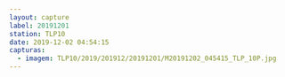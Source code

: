 ```yaml
---
layout: capture
label: 20191201
station: TLP10
date: 2019-12-02 04:54:15
capturas:
  - imagem: TLP10/2019/201912/20191201/M20191202_045415_TLP_10P.jpg
---
```

